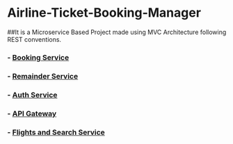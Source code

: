 # Airline-Ticket-Booking-Manager

##It is a Microservice Based Project made using MVC Architecture following REST conventions.

### - [Booking Service](https://github.com/Rajat0206/AirTicketBookingService)
### - [Remainder Service](https://github.com/Rajat0206/ReminderService)
### - [Auth Service](https://github.com/Rajat0206/Auth_Service)
### - [API Gateway](https://github.com/Rajat0206/API_Gateway)
### - [Flights and Search Service](https://github.com/Rajat0206/FlightsAndSearchService)
